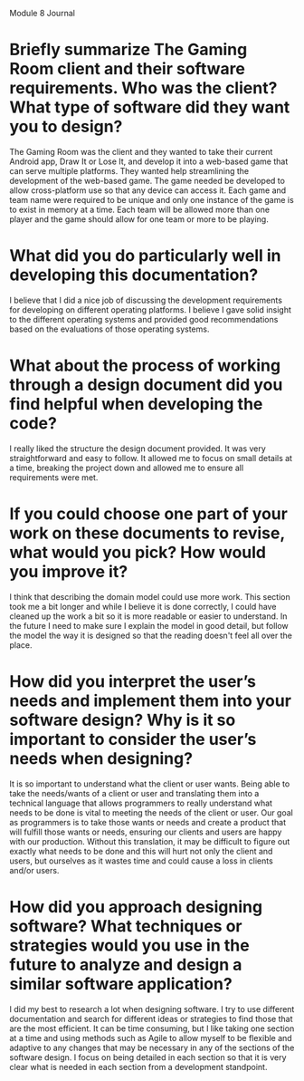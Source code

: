 Module 8 Journal

# Briefly summarize The Gaming Room client and their software requirements. Who was the client? What type of software did they want you to design?

The Gaming Room was the client and they wanted to take their current Android app, Draw It or Lose It, and develop it into a web-based game that can serve multiple platforms. They wanted help streamlining the development of the web-based game. The game needed be developed to allow cross-platform use so that any device can access it. Each game and team name were required to be unique and only one instance of the game is to exist in memory at a time. Each team will be allowed more than one player and the game should allow for one team or more to be playing. 

# What did you do particularly well in developing this documentation?

I believe that I did a nice job of discussing the development requirements for developing on different operating platforms. I believe I gave solid insight to the different operating systems and provided good recommendations based on the evaluations of those operating systems. 

# What about the process of working through a design document did you find helpful when developing the code?

I really liked the structure the design document provided. It was very straightforward and easy to follow. It allowed me to focus on small details at a time, breaking the project down and allowed me to ensure all requirements were met. 

# If you could choose one part of your work on these documents to revise, what would you pick? How would you improve it?

I think that describing the domain model could use more work. This section took me a bit longer and while I believe it is done correctly, I could have cleaned up the work a bit so it is more readable or easier to understand. In the future I need to make sure I explain the model in good detail, but follow the model the way it is designed so that the reading doesn't feel all over the place. 

# How did you interpret the user’s needs and implement them into your software design? Why is it so important to consider the user’s needs when designing?

It is so important to understand what the client or user wants. Being able to take the needs/wants of a client or user and translating them into a technical language that allows programmers to really understand what needs to be done is vital to meeting the needs of the client or user. Our goal as programmers is to take those wants or needs and create a product that will fulfill those wants or needs, ensuring our clients and users are happy with our production. Without this translation, it may be difficult to figure out exactly what needs to be done and this will hurt not only the client and users, but ourselves as it wastes time and could cause a loss in clients and/or users. 

# How did you approach designing software? What techniques or strategies would you use in the future to analyze and design a similar software application?

I did my best to research a lot when designing software. I try to use different documentation and search for different ideas or strategies to find those that are the most efficient. It can be time consuming, but I like taking one section at a time and using methods such as Agile to allow myself to be flexible and adaptive to any changes that may be necessary in any of the sections of the software design. I focus on being detailed in each section so that it is very clear what is needed in each section from a development standpoint. 

